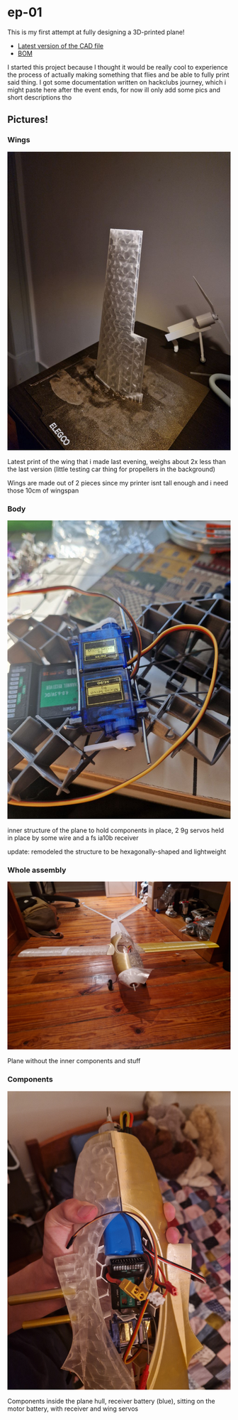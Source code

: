 # ep-01

This is my first attempt at fully designing a 3D-printed plane!

- [Latest version of the CAD file](https://a360.co/4iGe8d7)
- [BOM](https://docs.google.com/spreadsheets/d/1kQXu4HxpaMfNq_HhcPPsLEbtb_D5R8COA5fg4BuFE68/edit)

I started this project because I thought it would be really cool to experience the process of actually making something that flies and be able to fully print said thing. I got some documentation written on hackclubs journey, which i might paste here after the event ends, for now ill only add some pics and short descriptions tho

## Pictures!

### Wings

![alt text](image-1.png)

Latest print of the wing that i made last evening, weighs about 2x less than the last version (little testing car thing for propellers in the background)

Wings are made out of 2 pieces since my printer isnt tall enough and i need those 10cm of wingspan

### Body

![alt text](image-2.png)

inner structure of the plane to hold components in place, 2 9g servos held in place by some wire and a fs ia10b receiver

update: remodeled the structure to be hexagonally-shaped and lightweight


### Whole assembly 

![Assembly](image-3.jpg)

Plane without the inner components and stuff

### Components

![Components](20250526_234420.jpg)

Components inside the plane hull, receiver battery (blue), sitting on the motor battery, with receiver and wing servos